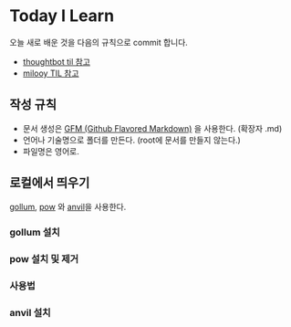 # Today I Learn

오늘 새로 배운 것을 다음의 규칙으로 commit 합니다. 
* [thoughtbot til 참고](https://github.com/thoughtbot/til)
* [milooy TIL 참고](https://github.com/milooy/TIL)

## 작성 규칙

* 문서 생성은 [GFM (Github Flavored Markdown)](https://help.github.com/categories/writing-on-github/) 을 사용한다. (확장자 .md)
* 언어나 기술명으로 폴더를 만든다. (root에 문서를 만들지 않는다.)
* 파일명은 영어로.

## 로컬에서 띄우기

[gollum](https://github.com/gollum/gollum), [pow](http://pow.cx) 와 [anvil](http://anvilformac.com)을 사용한다.

### gollum 설치

### pow 설치 및 제거

### 사용법

### anvil 설치